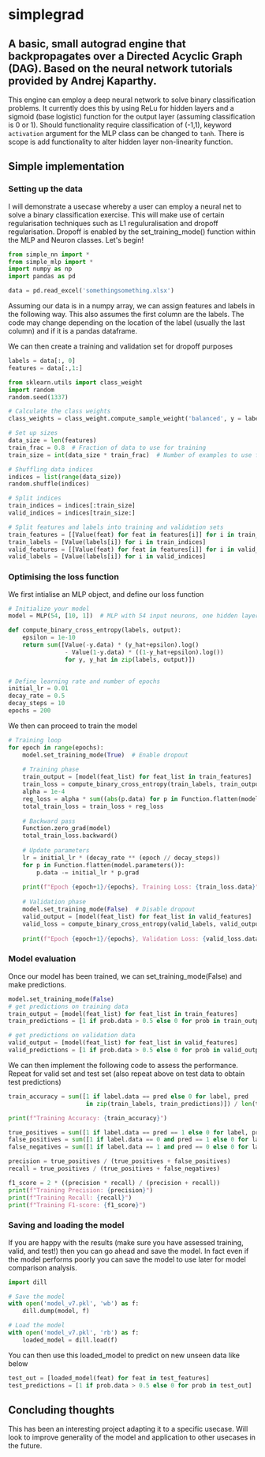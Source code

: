 # simplegrad

## A basic, small autograd engine that backpropagates over a Directed Acyclic Graph (DAG). Based on the neural network tutorials provided by Andrej Kaparthy. 

This engine can employ a deep neural network to solve binary classification problems. It currently does this by using ReLu for hidden layers and a sigmoid (base logistic) function for the output layer (assuming classification is 0 or 1). Should functionality require classification of (-1,1), keyword `activation` argument for the MLP class can be changed to `tanh`. There is scope is add functionality to alter hidden layer non-linearity function.

## Simple implementation

### Setting up the data

I will demonstrate a usecase whereby a user can employ a neural net to solve a binary classification exercise. This will make use of certain regularisation techniques such as L1 reguluralisation and dropoff regularisation. Dropoff is enabled by the set_training_mode() function within the MLP and Neuron classes. Let's begin!

```python
from simple_nn import *
from simple_mlp import *
import numpy as np
import pandas as pd

data = pd.read_excel('somethingsomething.xlsx')
```

Assuming our data is in a numpy array, we can assign features and labels in the following way. This also assumes the first column are the labels. The code may change depending on the location of the label (usually the last column) and if it is a pandas dataframe.

We can then create a training and validation set for dropoff purposes

```python
labels = data[:, 0]
features = data[:,1:]

from sklearn.utils import class_weight
import random
random.seed(1337)

# Calculate the class weights
class_weights = class_weight.compute_sample_weight('balanced', y = labels)

# Set up sizes
data_size = len(features)
train_frac = 0.8  # Fraction of data to use for training
train_size = int(data_size * train_frac)  # Number of examples to use for training

# Shuffling data indices
indices = list(range(data_size))
random.shuffle(indices)

# Split indices
train_indices = indices[:train_size]
valid_indices = indices[train_size:]

# Split features and labels into training and validation sets
train_features = [[Value(feat) for feat in features[i]] for i in train_indices]
train_labels = [Value(labels[i]) for i in train_indices]
valid_features = [[Value(feat) for feat in features[i]] for i in valid_indices]
valid_labels = [Value(labels[i]) for i in valid_indices]
```

### Optimising the loss function

We first intialise an MLP object, and define our loss function

```python
# Initialize your model
model = MLP(54, [10, 1])  # MLP with 54 input neurons, one hidden layer of 10 neurons and one output neuron

def compute_binary_cross_entropy(labels, output):
    epsilon = 1e-10
    return sum([Value(-y.data) * (y_hat+epsilon).log() 
                - Value(1-y.data) * ((1-y_hat+epsilon).log()) 
                for y, y_hat in zip(labels, output)])
    

# Define learning rate and number of epochs
initial_lr = 0.01
decay_rate = 0.5
decay_steps = 10
epochs = 200
```

We then can proceed to train the model
```python
# Training loop
for epoch in range(epochs):
    model.set_training_mode(True)  # Enable dropout
    
    # Training phase
    train_output = [model(feat_list) for feat_list in train_features]
    train_loss = compute_binary_cross_entropy(train_labels, train_output)
    alpha = 1e-4
    reg_loss = alpha * sum((abs(p.data) for p in Function.flatten(model.parameters())))
    total_train_loss = train_loss + reg_loss
    
    # Backward pass
    Function.zero_grad(model)
    total_train_loss.backward()
    
    # Update parameters
    lr = initial_lr * (decay_rate ** (epoch // decay_steps))
    for p in Function.flatten(model.parameters()):
        p.data -= initial_lr * p.grad
    
    print(f"Epoch {epoch+1}/{epochs}, Training Loss: {train_loss.data}")
    
    # Validation phase
    model.set_training_mode(False)  # Disable dropout
    valid_output = [model(feat_list) for feat_list in valid_features]
    valid_loss = compute_binary_cross_entropy(valid_labels, valid_output)
    
    print(f"Epoch {epoch+1}/{epochs}, Validation Loss: {valid_loss.data}")
```

### Model evaluation
Once our model has been trained, we can set_training_mode(False) and make predictions. 
```python
model.set_training_mode(False)
# get predictions on training data
train_output = [model(feat_list) for feat_list in train_features]
train_predictions = [1 if prob.data > 0.5 else 0 for prob in train_output]

# get predictions on validation data
valid_output = [model(feat_list) for feat_list in valid_features]
valid_predictions = [1 if prob.data > 0.5 else 0 for prob in valid_output]
```

We can then implement the following code to assess the performance. Repeat for valid set and test set (also repeat above on test data to obtain test predictions)
```python
train_accuracy = sum([1 if label.data == pred else 0 for label, pred 
                      in zip(train_labels, train_predictions)]) / len(train_labels)

print(f"Training Accuracy: {train_accuracy}")

true_positives = sum([1 if label.data == pred == 1 else 0 for label, pred in zip(train_labels, train_predictions)])
false_positives = sum([1 if label.data == 0 and pred == 1 else 0 for label, pred in zip(train_labels, train_predictions)])
false_negatives = sum([1 if label.data == 1 and pred == 0 else 0 for label, pred in zip(train_labels, train_predictions)])

precision = true_positives / (true_positives + false_positives)
recall = true_positives / (true_positives + false_negatives)

f1_score = 2 * ((precision * recall) / (precision + recall))
print(f"Training Precision: {precision}")
print(f"Training Recall: {recall}")
print(f"Training F1-score: {f1_score}")
```

### Saving and loading the model
If you are happy with the results (make sure you have assessed training, valid, and test!) then you can go ahead and save the model. In fact even if the model performs poorly you can save the model to use later for model comparison analysis. 

```python
import dill

# Save the model
with open('model_v7.pkl', 'wb') as f:
    dill.dump(model, f)

# Load the model
with open('model_v7.pkl', 'rb') as f:
    loaded_model = dill.load(f)
```
You can then use this loaded_model to predict on new unseen data like below
```python
test_out = [loaded_model(feat) for feat in test_features]
test_predictions = [1 if prob.data > 0.5 else 0 for prob in test_out]
```

## Concluding thoughts
This has been an interesting project adapting it to a specific usecase. Will look to improve generality of the model and application to other usecases in the future.











